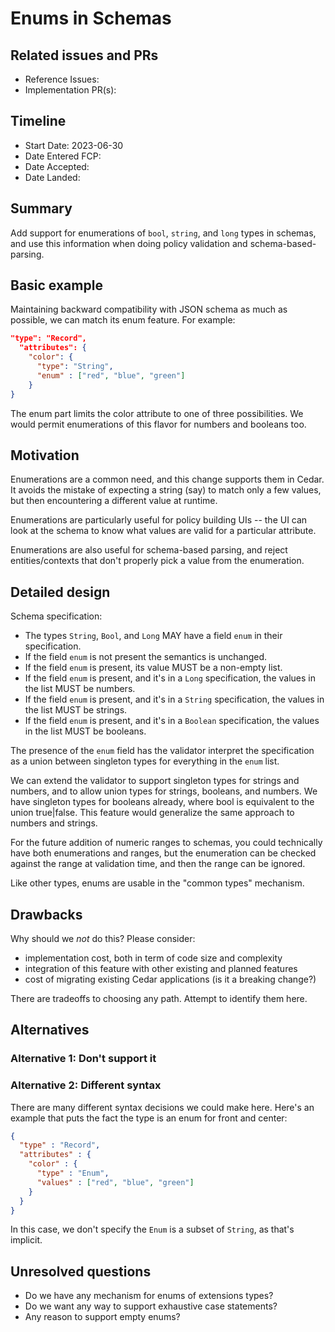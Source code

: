 # Enums in Schemas

## Related issues and PRs

- Reference Issues: 
- Implementation PR(s): 

## Timeline

- Start Date: 2023-06-30
- Date Entered FCP:
- Date Accepted:
- Date Landed:

## Summary

Add support for enumerations of `bool`, `string`, and `long` types in schemas, and use this information when doing policy validation and schema-based-parsing.

## Basic example

Maintaining backward compatibility with JSON schema as much as possible, we can match its enum feature. For example:

```json
"type": "Record",
  "attributes": {
    "color": {
      "type": "String",
      "enum" : ["red", "blue", "green"]
    }
}
```

The enum part limits the color attribute to one of three possibilities. We would permit enumerations of this flavor for numbers and booleans too.

## Motivation

Enumerations are a common need, and this change supports them in Cedar. It avoids the mistake of expecting a string (say) to match only a few values, but then encountering a different value at runtime.

Enumerations are particularly useful for policy building UIs -- the UI can look at the schema to know what values are valid for a particular attribute.

Enumerations are also useful for schema-based parsing, and reject entities/contexts that don't properly pick a value from the enumeration.


## Detailed design

Schema specification:
* The types `String`, `Bool`, and `Long` MAY have a field `enum` in their specification. 
* If the field `enum` is not present the semantics is unchanged.
* If the field `enum` is present, its value MUST be a non-empty list. 
* If the field `enum` is present, and it's in a `Long` specification, the values in the list MUST be numbers.
* If the field `enum` is present, and it's in a `String` specification, the values in the list MUST be strings.
* If the field `enum` is present, and it's in a `Boolean` specification, the values in the list MUST be booleans.

The presence of the `enum` field has the validator interpret the specification as a union between singleton types for everything in the `enum` list.

We can extend the validator to support singleton types for strings and numbers, and to allow union types for strings, booleans, and numbers. We have singleton types for booleans already, where bool is equivalent to the union true|false. This feature would generalize the same approach to numbers and strings.

For the future addition of numeric ranges to schemas, you could technically have both enumerations and ranges, but the enumeration can be checked against the range at validation time, and then the range can be ignored.

Like other types, enums are usable in the "common types" mechanism.

## Drawbacks

Why should we *not* do this? Please consider:

- implementation cost, both in term of code size and complexity
- integration of this feature with other existing and planned features
- cost of migrating existing Cedar applications (is it a breaking change?)

There are tradeoffs to choosing any path. Attempt to identify them here.

## Alternatives

### Alternative 1: Don't support it


### Alternative 2: Different syntax

There are many different syntax decisions we could make here. Here's an example that puts the fact the type is an enum for front and center:
```json
{
  "type" : "Record",
  "attributes" : {
    "color" : {
      "type" : "Enum",
      "values" : ["red", "blue", "green"]
    }
  }
}
```
In this case, we don't specify the `Enum` is a subset of `String`, as that's implicit.

## Unresolved questions

* Do we have any mechanism for enums of extensions types?
* Do we want any way to support exhaustive case statements?
* Any reason to support empty enums?

